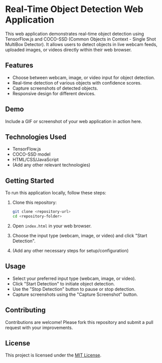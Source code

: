 # Real-Time Object Detection Web Application

This web application demonstrates real-time object detection using TensorFlow.js and COCO-SSD (Common Objects in Context - Single Shot MultiBox Detector). It allows users to detect objects in live webcam feeds, uploaded images, or videos directly within their web browser.

## Features

- Choose between webcam, image, or video input for object detection.
- Real-time detection of various objects with confidence scores.
- Capture screenshots of detected objects.
- Responsive design for different devices.

## Demo

Include a GIF or screenshot of your web application in action here.

## Technologies Used

- TensorFlow.js
- COCO-SSD model
- HTML/CSS/JavaScript
- (Add any other relevant technologies)

## Getting Started

To run this application locally, follow these steps:

1. Clone this repository:
   ```bash
   git clone <repository-url>
   cd <repository-folder>
   ```

2. Open `index.html` in your web browser.

3. Choose the input type (webcam, image, or video) and click "Start Detection".

4. (Add any other necessary steps for setup/configuration)

## Usage

- Select your preferred input type (webcam, image, or video).
- Click "Start Detection" to initiate object detection.
- Use the "Stop Detection" button to pause or stop detection.
- Capture screenshots using the "Capture Screenshot" button.

## Contributing

Contributions are welcome! Please fork this repository and submit a pull request with your improvements.

## License

This project is licensed under the [MIT License](LICENSE).
```
